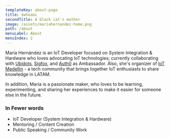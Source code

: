 ```yaml
---
templateKey: about-page
title: $whoami
secondTitle: A black cat's mother
image: /assets/mariahernandez-home.png
path: /about
menuLabel: About
menuIndex: 2
---
```


Maria Hernández is an IoT Developer focused on System Integration & Hardware who loves advocating IoT technologies; currently collaborating with [Ubidots](https://ubidots.com/), [Sigfox](https://www.sigfox.com/en), and [Auth0](https://auth0.com/) as Ambassador. Also, she's organizer of [IoT Medellin](https://www.meetup.com/es/IoT-Medellin/) - a tech community that brings together IoT enthusiasts to share knowledge in LATAM.

In addition, Maria is a passionate maker, who loves to be learning, experimenting, and sharing her experiences to make it easier for someone else in the future.

### In Fewer words

- IoT Developer (System Integration & Hardware)
- Mentoring / Content Creation
- Public Speaking / Community Work
